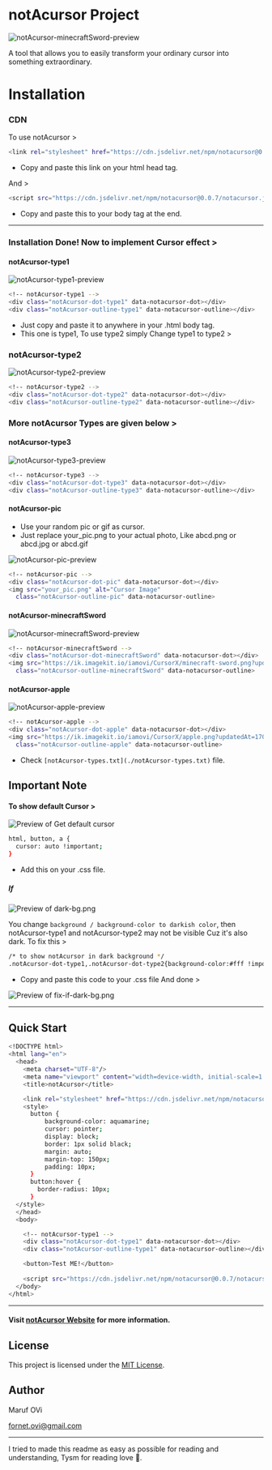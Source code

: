 # notAcursor Project
![notAcursor-minecraftSword-preview](https://ik.imagekit.io/iamovi/notAcursor/preview/preview-notAcursor-minecraftSword.gif?updatedAt=1701086973677)

A tool that allows you to easily transform your ordinary cursor into something extraordinary.

# Installation

### CDN
To use notAcursor >
```bash
<link rel="stylesheet" href="https://cdn.jsdelivr.net/npm/notacursor@0.0.7/notacursor.css">
```
- Copy and paste this link on your html head tag.

And >
```bash
<script src="https://cdn.jsdelivr.net/npm/notacursor@0.0.7/notacursor.js"></script>
```
- Copy and paste this to your body tag at the end.
---
### Installation Done! Now to implement Cursor effect >

#### notAcursor-type1
![notAcursor-type1-preview](https://ik.imagekit.io/iamovi/notAcursor/preview/preview-notAcursor-type1.gif?updatedAt=1701086917171)
```bash
<!-- notAcursor-type1 -->
<div class="notAcursor-dot-type1" data-notacursor-dot></div>
<div class="notAcursor-outline-type1" data-notacursor-outline></div>
```
- Just copy and paste it to anywhere in your .html body tag.
- This one is type1, To use type2 simply Change type1 to type2 >

### notAcursor-type2
![notAcursor-type2-preview](https://ik.imagekit.io/iamovi/notAcursor/preview/preview-notAcursor-type2.gif?updatedAt=1701086947522)
```bash
<!-- notAcursor-type2 -->
<div class="notAcursor-dot-type2" data-notacursor-dot></div>
<div class="notAcursor-outline-type2" data-notacursor-outline></div>
```
### More notAcursor Types are given below >

#### notAcursor-type3
![notAcursor-type3-preview](https://ik.imagekit.io/iamovi/notAcursor/preview/preview-notAcursor-type3.gif?updatedAt=1701086960652)
```bash
<!-- notAcursor-type3 -->
<div class="notAcursor-dot-type3" data-notacursor-dot></div>
<div class="notAcursor-outline-type3" data-notacursor-outline></div>
```
#### notAcursor-pic
- Use your random pic or gif as cursor.
- Just replace your_pic.png to your actual photo, Like abcd.png or abcd.jpg or abcd.gif

![notAcursor-pic-preview](https://ik.imagekit.io/iamovi/notAcursor/preview/preview-notAcursor-pic.gif?updatedAt=1701086988948)
```bash
<!-- notAcursor-pic -->
<div class="notAcursor-dot-pic" data-notacursor-dot></div>
<img src="your_pic.png" alt="Cursor Image" 
  class="notAcursor-outline-pic" data-notacursor-outline>
```
#### notAcursor-minecraftSword
![notAcursor-minecraftSword-preview](https://ik.imagekit.io/iamovi/notAcursor/preview/preview-notAcursor-minecraftSword.gif?updatedAt=1701086973677)
```bash
<!-- notAcursor-minecraftSword -->
<div class="notAcursor-dot-minecraftSword" data-notacursor-dot></div>
<img src="https://ik.imagekit.io/iamovi/CursorX/minecraft-sword.png?updatedAt=1700926782092" alt="Cursor Image" 
  class="notAcursor-outline-minecraftSword" data-notacursor-outline>
```
#### notAcursor-apple
![notAcursor-apple-preview](https://ik.imagekit.io/iamovi/notAcursor/preview/preview-notAcursor-apple.gif?updatedAt=1701087010289)
```bash
<!-- notAcursor-apple -->
<div class="notAcursor-dot-apple" data-notacursor-dot></div>
<img src="https://ik.imagekit.io/iamovi/CursorX/apple.png?updatedAt=1700931158158" alt="Cursor Image" 
  class="notAcursor-outline-apple" data-notacursor-outline>
```

- Check `[notAcursor-types.txt](./notAcursor-types.txt)` file.

## Important Note

#### To show default Cursor >
![Preview of Get default cursor](https://ik.imagekit.io/iamovi/notAcursor/preview/get-notAcursor-cursor.jpg?updatedAt=1701087485863)
```bash
html, button, a {
  cursor: auto !important;
}
```
- Add this on your .css file.

##### If
![Preview of dark-bg.png](https://ik.imagekit.io/iamovi/notAcursor/preview/dark-bg.png?updatedAt=1701089822278)

You change `background / background-color to darkish color`, then notAcursor-type1 and notAcursor-type2 may not be visible Cuz it's also dark. To fix this >
```bash
/* to show notAcursor in dark background */
.notAcursor-dot-type1,.notAcursor-dot-type2{background-color:#fff !important}.notAcursor-outline-type1{border:2px solid hsla(0,0%,100%,.5)}.notAcursor-outline-type2{border:3px solid hsla(0,0%,100%,.5) !important}
```
- Copy and paste this code to your .css file And done >

![Preview of fix-if-dark-bg.png](https://ik.imagekit.io/iamovi/notAcursor/preview/fix-if-dark-bg.png?updatedAt=1701089894029)

--- 

## Quick Start
```bash
<!DOCTYPE html>
<html lang="en">
  <head>
    <meta charset="UTF-8"/>
    <meta name="viewport" content="width=device-width, initial-scale=1.0"/>
    <title>notAcursor</title>

    <link rel="stylesheet" href="https://cdn.jsdelivr.net/npm/notacursor@0.0.7/notacursor.css">    
    <style>
      button {
          background-color: aquamarine;
          cursor: pointer;
          display: block;
          border: 1px solid black;
          margin: auto;
          margin-top: 150px;
          padding: 10px;
      }
      button:hover {
        border-radius: 10px;
      }
  </style>
  </head>
  <body>

    <!-- notAcursor-type1 -->
    <div class="notAcursor-dot-type1" data-notacursor-dot></div>
    <div class="notAcursor-outline-type1" data-notacursor-outline></div>      

    <button>Test ME!</button>
    
    <script src="https://cdn.jsdelivr.net/npm/notacursor@0.0.7/notacursor.js"></script>
  </body>
</html>
```

---

#### Visit [notAcursor Website](https://iamovi.github.io/notAcursor) for more information.

## License

This project is licensed under the [MIT License](LICENSE).

## Author

Maruf OVi

fornet.ovi@gmail.com

---
I tried to made this readme as easy as possible for reading and understanding,
Tysm for reading love 🌸.